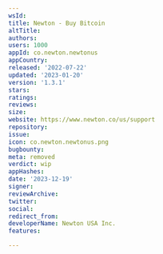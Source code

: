 ```yaml
---
wsId: 
title: Newton - Buy Bitcoin
altTitle: 
authors: 
users: 1000
appId: co.newton.newtonus
appCountry: 
released: '2022-07-22'
updated: '2023-01-20'
version: '1.3.1'
stars: 
ratings: 
reviews: 
size: 
website: https://www.newton.co/us/support
repository: 
issue: 
icon: co.newton.newtonus.png
bugbounty: 
meta: removed
verdict: wip
appHashes: 
date: '2023-12-19'
signer: 
reviewArchive: 
twitter: 
social: 
redirect_from: 
developerName: Newton USA Inc.
features: 

---
```


